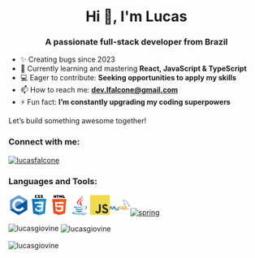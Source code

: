 <h1 align="center">Hi 👋, I'm Lucas</h1>
<h3 align="center">A passionate full-stack developer from Brazil</h3>

- ✨ Creating bugs since 2023
- 🌱 Currently learning and mastering **React, JavaScript & TypeScript**
- 💻 Eager to contribute: **Seeking opportunities to apply my skills**
- 📫 How to reach me: **dev.lfalcone@gmail.com**
- ⚡ Fun fact: **I’m constantly upgrading my coding superpowers**

 Let’s build something awesome together!

<h3 align="left">Connect with me:</h3>
<p align="left">
  <a href="https://www.linkedin.com/in/lucas-falcone-408a37272/" target="blank">
    <img align="center" src="https://raw.githubusercontent.com/rahuldkjain/github-profile-readme-generator/master/src/images/icons/Social/linked-in-alt.svg" alt="lucasfalcone" height="30" width="40" />
  </a>
</p>

<h3 align="left">Languages and Tools:</h3>
<p align="left">
  <a href="https://www.cprogramming.com/" target="_blank" rel="noreferrer"><img src="https://raw.githubusercontent.com/devicons/devicon/master/icons/c/c-original.svg" alt="c" width="40" height="40"/></a><a href="https://www.w3schools.com/css/" target="_blank" rel="noreferrer"><img src="https://raw.githubusercontent.com/devicons/devicon/master/icons/css3/css3-original-wordmark.svg" alt="css3" width="40" height="40"/></a><a href="https://www.w3.org/html/" target="_blank" rel="noreferrer"><img src="https://raw.githubusercontent.com/devicons/devicon/master/icons/html5/html5-original-wordmark.svg" alt="html5" width="40" height="40"/></a><a href="https://www.java.com" target="_blank" rel="noreferrer"><img src="https://raw.githubusercontent.com/devicons/devicon/master/icons/java/java-original.svg" alt="java" width="40" height="40"/></a><a href="https://developer.mozilla.org/en-US/docs/Web/JavaScript" target="_blank" rel="noreferrer"><img src="https://raw.githubusercontent.com/devicons/devicon/master/icons/javascript/javascript-original.svg" alt="javascript" width="40" height="40"/></a><a href="https://www.mysql.com/" target="_blank" rel="noreferrer"><img src="https://raw.githubusercontent.com/devicons/devicon/master/icons/mysql/mysql-original-wordmark.svg" alt="mysql" width="40" height="40"/></a><a href="https://spring.io/" target="_blank" rel="noreferrer"><img src="https://www.vectorlogo.zone/logos/springio/springio-icon.svg" alt="spring" width="40" height="40"/></a>
</p>

<p>
  <img align="left" src="https://github-readme-stats.vercel.app/api/top-langs?username=lucasgiovine&show_icons=true&locale=en&layout=compact&theme=dark" alt="lucasgiovine" />
</p>

<p>&nbsp;<img align="center" src="https://github-readme-stats.vercel.app/api?username=lucasgiovine&show_icons=true&locale=en&theme=dark" alt="lucasgiovine" /></p>

<p><img align="center" src="https://github-readme-streak-stats.herokuapp.com/?user=lucasgiovine&theme=dark" alt="lucasgiovine" /></p>
